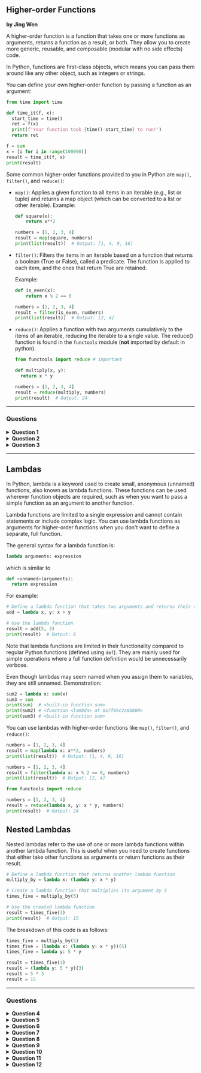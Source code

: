 ## Higher-order Functions
**by Jing Wen**

A higher-order function is a function that takes one or more functions as arguments, returns a function as a result, or both. They allow you to create more generic, reusable, and composable (modular with no side effects) code. 

In Python, functions are first-class objects, which means you can pass them around like any other object, such as integers or strings.

You can define your own higher-order function by passing a function as an argument:
  ```python
from time import time

def time_it(f, x):
    start_time = time()
    ret = f(x)
    print(f'Your function took {time()-start_time} to run!')
    return ret

f = sum
x = [i for i in range(100000)]
result = time_it(f, x)
print(result)
```

Some common higher-order functions provided to you in Python are `map()`, `filter()`, and `reduce()`:

- `map()`: Applies a given function to all items in an iterable (e.g., list or tuple) and returns a map object (which can be converted to a list or other iterable).
  Example:
  
  ```python
  def square(x):
      return x**2

  numbers = [1, 2, 3, 4]
  result = map(square, numbers)
  print(list(result))  # Output: [1, 4, 9, 16]
  ```
  
- `filter()`: Filters the items in an iterable based on a function that returns a boolean (True or False), called a predicate. The function is applied to each item, and the ones that return True are retained.

  Example:
  ```python
  def is_even(x):
      return x % 2 == 0

  numbers = [1, 2, 3, 4]
  result = filter(is_even, numbers)
  print(list(result))  # Output: [2, 4]
  ```
  
- `reduce()`: Applies a function with two arguments cumulatively to the items of an iterable, reducing the iterable to a single value. The reduce() function is found in the `functools` module (**not** imported by default in python).
    ```python
  from functools import reduce # important

  def multiply(x, y):
      return x * y

  numbers = [1, 2, 3, 4]
  result = reduce(multiply, numbers)
  print(result)  # Output: 24
  ```
  
---

### Questions

<details>
  <summary> <b>Question 1</b> </summary>
  
  Fix my code!
  
  ```python
def sum_until(n):
    """Returns a function that sums the first n elements of a given list.

    Arguments:
        n (int): The number of elements to include in the sum.

    Returns:
        function: A function that takes a list as input and returns the sum
                  of the first n elements in the list.
    """
    def sum_all(m)
        return ...
    return ...
  ```
  
   <details>
    <summary>Question 1 Answer</summary>
     
   ```python
def sum_until(n):
    def sum_all(m)
        return sum(m[:n])
    return sum_all
  ```
     
  </details>

</details>

<details>
  <summary> <b>Question 2</b> </summary>
  
  ```python
def a(b, y):
    return y==0 or not b(a, y-1)
  
def x(y, a):
    return a==0 or not y(x, a-1)
  ```
which expressions are `True`:
- [ ] a(x, 2)
- [ ] x(a, 2)
- [ ] a(x, 3)
- [ ] x(a, 3)
  
   <details>
    <summary>Question 2 Answer</summary>
     
  - [x] a(x, 2)
  - [x] x(a, 2)
  - [ ] a(x, 3)
  - [ ] x(a, 3)
     
  </details>

</details>

<details>
  <summary> <b>Question 3</b> </summary>
  
  Given:
  ```python
  def f1(x):
    return [x]
  
  def f2(f, y):
    return f(3) * y
  
  def f3(x, y):
    z = f1(y) + f2(f1, x)
    if not f1(len(z)//10):
      z = f2(list, f1(z))
      return z
    return f2(str, sum(z))
  ```
  which expressions are `True`:
- [ ] f2(tuple, 4) == (3, 3, 3, 3, 3)
- [ ] f2(max, 1) == 3
- [ ] f3(2, 3) == '333333333'
- [ ] f3(2, 3) == [3, 3, 3, 3, 3, 3, 3, 3, 3]
- [ ] f1(f2(int, f1(f2(f1, 1)))) == [[[3], [3], [3]]]
  
  <details>
    <summary>Question 3 Answer</summary>
    
  - [ ] f2(tuple, 4) == (3, 3, 3, 3, 3) 
    ```diff
    - error because tuple(3)
    ```
  - [ ] f2(max, 1) == 3
    ```diff
    - error because max(3)
    ```
  - [x] f3(2, 3) == '333333333'
    ```diff
    ! Note that len(f1(z//10)) always = 1 as f1 returns list of length 1, so if branch is never taken
    + f3(2, 3)
    + = f2(str, sum(z))
    + = f2(str, sum(f1(y) + f2(f1, x)))
    + = f2(str, sum(f1(3) + f2(f1, 2)))
    + = f2(str, sum([3] + f2(f1, 2)))
    + = f2(str, sum([3] + f1(3) * 2))
    + = f2(str, sum([3] + [3] * 2))
    + = f2(str, sum([3, 3, 3]))
    + = f2(str, 9)
    + = str(3) * 9
    + = 333333333
    ```
  - [ ] f3(2, 3) == [3, 3, 3, 3, 3, 3, 3, 3, 3]
    ```diff
    - the return statement is the str one
    ```
  - [x] f1(f2(int, f1(f2(f1, 1)))) == [[[3], [3], [3]]]
    
  </details>
  
</details>

---

## Lambdas
In Python, lambda is a keyword used to create small, anonymous (unnamed) functions, also known as lambda functions. These functions can be used wherever function objects are required, such as when you want to pass a simple function as an argument to another function. 

Lambda functions are limited to a single expression and cannot contain statements or include complex logic. You can use lambda functions as arguments for higher-order functions when you don't want to define a separate, full function.

The general syntax for a lambda function is:

```python
lambda arguments: expression
```

which is similar to

```python
def <unnamed>(arguments):
  return expression
```

For example:
```python
# Define a lambda function that takes two arguments and returns their sum
add = lambda x, y: x + y

# Use the lambda function
result = add(5, 3)
print(result)  # Output: 8
```

Note that lambda functions are limited in their functionality compared to regular Python functions (defined using `def`). They are mainly used for simple operations where a full function definition would be unnecessarily verbose.

Even though lambdas may seem named when you assign them to variables, they are still unnamed.
Demonstration:
```python
sum2 = lambda x: sum(x)
sum3 = sum
print(sum)  # <built-in function sum>
print(sum2) # <function <lambda> at 0x7f49c2a8bb00>
print(sum3) # <built-in function sum>
```

You can use lambdas with higher-order functions like `map()`, `filter()`, and `reduce()`:

```python
numbers = [1, 2, 3, 4]
result = map(lambda x: x**2, numbers)
print(list(result))  # Output: [1, 4, 9, 16]
```

```python
numbers = [1, 2, 3, 4]
result = filter(lambda x: x % 2 == 0, numbers)
print(list(result))  # Output: [2, 4]
```

```python
from functools import reduce

numbers = [1, 2, 3, 4]
result = reduce(lambda x, y: x * y, numbers)
print(result)  # Output: 24
```

## Nested Lambdas
Nested lambdas refer to the use of one or more lambda functions within another lambda function. This is useful when you need to create functions that either take other functions as arguments or return functions as their result.

```python
# Define a lambda function that returns another lambda function
multiply_by = lambda x: (lambda y: x * y)

# Create a lambda function that multiplies its argument by 5
times_five = multiply_by(5)

# Use the created lambda function
result = times_five(3)
print(result)  # Output: 15
```

The breakdown of this code is as follows:

```python
times_five = multiply_by(5)
times_five = (lambda x: (lambda y: x * y))(5)
times_five = lambda y: 5 * y

result = times_five(3)
result = (lambda y: 5 * y)(3)
result = 5 * 3
result = 15
```
  
---

### Questions

<details>
  <summary> <b>Question 4</b> </summary>
  
  Evaluate:
  ```python
  (lambda a, b, c: a(b) * a(c))((lambda x: x * 3), 2, 4)
  ```
  
   <details>
    <summary>Question 4 Answer</summary>
     
  1. The outer lambda function has three arguments `a`, `b`, and `c`. It applies `a` to `b` and `c` and then multiplies the results.
  2. `a` is another lambda function: `(lambda x: x * 3)`. This function takes a single argument `x` and returns its triple.
  3. `b` is `2` and `c` is `4`.
  4. Applying `a` to `b` and `c` gives us `a(2)` and `a(4)`, which are `2 * 3` and `4 * 3`, respectively.
  5. The result is `6 * 12`, which is `72`.

  So, the evaluated expression is `72`.
     
  </details>

</details>

 <details>
  <summary> <b>Question 5</b> </summary>
  
  Evaluate:
  ```python
  (lambda x, y: x(y))(lambda p: p ** 2, 3)
  ```
  
   <details>
    <summary>Question 5 Answer</summary>
     
  1. The outer lambda function has two arguments `x` and `y`. It applies `x` to `y`.
  2. `x` is another lambda function: `(lambda p: p ** 2)`. This function takes a single argument `p` and returns the square of `p`.
  3. `y` is `3`.
  4. Applying `x` to `y` gives us `x(3)`, which is `3 ** 2`.
  5. The result is `9`.

  So, the evaluated expression is `9`.
     
  </details>

</details>
  
 </details>



 <details>
  <summary> <b>Question 6</b> </summary>
  
  Evaluate:
  ```python
  (lambda f, g, h, x: f(g(x), h(x)))(lambda x, y: x * y, lambda x: x + 2, lambda x: x ** 2, 3)
  ```
  
   <details>
    <summary>Question 6 Answer</summary>

  1. The outer lambda function has four arguments `f`, `g`, `h`, and `x`. It applies `g` and `h` to `x` and then applies `f` to the results of those applications.
  2. `f` is a lambda function: `(lambda x, y: x * y)`. This function takes two arguments `x` and `y` and returns their product.
  3. `g` is a lambda function: `(lambda x: x + 2)`. This function takes a single argument `x` and returns `x` plus 2.
  4. `h` is a lambda function: `(lambda x: x ** 2)`. This function takes a single argument `x` and returns the square of `x`.
  5. `x` is `3`.
  6. Applying `g` and `h` to `x` gives us `g(3)` and `h(3)`, which are `3 + 2` and `3 ** 2`, respectively.
  7. The result is `5` and `9`.
  8. Applying `f` to the results of `g(3)` and `h(3)` gives us `f(5, 9)`, which is `5 * 9`.
  9. The result is `45`.

  So, the evaluated expression is `45`.
     
  </details>
</details>
  
  
  
  
 <details>
  <summary> <b>Question 7</b> </summary>
  
  Evaluate:
  ```python
(lambda a, b, c, d: (a(b), c(d)))(lambda x: x // 2, 8, lambda y: y % 3, 11)
  ```
  
   <details>
    <summary>Question 7 Answer</summary>

  1. The outer lambda function has four arguments `a`, `b`, `c`, and `d`. It applies `a` to `b` and `c` to `d`, and returns the results as a tuple.
  2. `a` is a lambda function: `(lambda x: x // 2)`. This function takes a single argument `x` and returns the integer division of `x` by 2.
  3. `b` is `8`.
  4. `c` is a lambda function: `(lambda y: y % 3)`. This function takes a single argument `y` and returns the remainder of `y` divided by 3.
  5. `d` is `11`.
  6. Applying `a` to `b` gives us `a(8)`, which is `8 // 2`.
  7. The result is `4`.
  8. Applying `c` to `d` gives us `c(11)`, which is `11 % 3`.
  9. The result is `2`.
  10. The tuple (4, 2) is returned.
     
  So, the evaluated expression is `(4, 2)`.
     
  </details>
</details>






 <details>
  <summary> <b>Question 8</b> </summary>
  
  Evaluate:
  ```python
  (lambda f, lst: list(map(f, lst)))(lambda x: x ** 2, [1, 2, 3, 4])
  ```
  
   <details>
    <summary>Question 8 Answer</summary>


  1. The outer lambda function has two arguments `f` and `lst`. It applies `f` to each element of `lst` using the `map` function and returns the result as a list.
  2. `f` is a lambda function: `(lambda x: x ** 2)`. This function takes a single argument `x` and returns the square of `x`.
  3. `lst` is `[1, 2, 3, 4]`.
  4. Applying `map` to `f` and `lst` gives us a new iterable with the squares of the elements in `lst`.
  5. The result is `[1, 4, 9, 16]`.

  So, the evaluated expression is `[1, 4, 9, 16]`.
     
  </details>
</details>



 <details>
  <summary> <b>Question 9</b> </summary>
  
  Evaluate:
  ```python
  (lambda f, lst: list(filter(f, lst)))(lambda x: x % 2 == 0, [1, 2, 3, 4, 5, 6])
  ```
  
   <details>
    <summary>Question 9 Answer</summary>
     
  The given expression can be evaluated step-by-step:

  1. The outer lambda function has two arguments `f` and `lst`. It filters `lst` using the `filter` function with `f` as the filtering function and returns the result as a list.
  2. `f` is a lambda function: `(lambda x: x % 2 == 0)`. This function takes a single argument `x` and returns `True` if `x` is even and `False` otherwise.
  3. `lst` is `[1, 2, 3, 4, 5, 6]`.
  4. Applying `filter` to `f` and `lst` gives us a new iterable with only the even elements of `lst`.
  5. The result is `[2, 4, 6]`.

  So, the evaluated expression is `[2, 4, 6]`.
     
  </details>
</details>




 <details>
  <summary> <b>Question 10</b> </summary>
  
  Evaluate:
  ```python
  (lambda f, lst: f(lambda x, y: x * y, lst))(lambda func, items: reduce(func, items), [1, 2, 3, 4])
  ```
  
   <details>
    <summary>Question 10 Answer</summary>

  The given expression can be evaluated step-by-step:

  1. The outer lambda function has two arguments `f` and `lst`. It applies `f` to a lambda function and `lst`.
  2. `f` is a lambda function: `(lambda func, items: reduce(func, items))`. This function takes two arguments `func` and `items` and reduces `items` using the `reduce` function with `func` as the reducing function.
  3. The lambda function `(lambda x, y: x * y)` is a function that takes two arguments `x` and `y` and returns their product.
  4. `lst` is `[1, 2, 3, 4]`.
  5. Applying `f` to the lambda function and `lst` gives us the result of reducing `lst` by multiplying its elements: `reduce(lambda x, y: x * y, [1, 2, 3, 4])`.
  6. The result is `1 * 2 * 3 * 4`, which is `24`.

  So, the evaluated expression is `24`.
     
  </details>
</details>




 <details>
  <summary> <b>Question 11</b> </summary>
  
  Evaluate:
  ```python
(lambda f, g: f(2, 3) + g(4))(lambda x, y: x * y, lambda z: z ** 2)
  ```
  
   <details>
    <summary>Question 11 Answer</summary>

  1. The outer lambda function has two arguments `f` and `g`. It applies `f` to `2` and `3`, and `g` to `4`, then adds the results.
  2. `f` is a lambda function: `(lambda x, y: x * y)`. This function takes two arguments `x` and `y` and returns their product.
  3. `g` is a lambda function: `(lambda z: z ** 2)`. This function takes a single argument `z` and returns its square.
  4. Applying `f` to `2` and `3` gives us `f(2, 3)`, which is `2 * 3`.
  5. The result is `6`.
  6. Applying `g` to `4` gives us `g(4)`, which is `4 ** 2`.
  7. The result is `16`.
  8. The sum of the results is `6 + 16`, which is `22`.

  So, the evaluated expression is `22`.
     
  </details>
</details>






 <details>
  <summary> <b>Question 12</b> </summary>
  
  Evaluate:
  ```python
  (lambda f, lst: f(lambda x: reduce(lambda a, b: a * b, x), lst))(
    lambda func, items: list(map(func, items)),
    [[1, 2], [3, 4], [5, 6]]
  )
  ```
  
   <details>
    <summary>Question 12 Answer</summary>

  1. The outer lambda function has two arguments `f` and `lst`. It applies `f` to a lambda function and `lst`.
  2. `f` is a lambda function: `(lambda func, items: list(map(func, items)))`. This function takes two arguments `func` and `items` and applies `func` to each element of `items` using the `map` function, returning the result as a list.
  3. The lambda function inside `f` is `(lambda x: reduce(lambda a, b: a * b, x))`. This function takes a single argument `x` and reduces it using the `reduce` function with a lambda function that multiplies its arguments.
  4. `lst` is `[[1, 2], [3, 4], [5, 6]]`.
  5. Applying `f` to the lambda function and `lst` gives us a list where the lambda function is applied to each element of `lst`: `list(map(lambda x: reduce(lambda a, b: a * b, x), lst))`.
  6. The lambda function applies the `reduce` function to each element of `lst`. This results in a list of products: `[1 * 2, 3 * 4, 5 * 6]`.
  7. The final result is `[2, 12, 30]`.

  So, the evaluated expression is `[2, 12, 30]`.
     
  </details>
</details>

